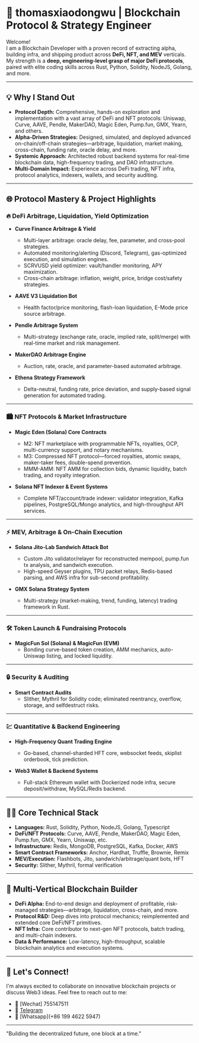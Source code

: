 # 🚀 thomasxiaodongwu | Blockchain Protocol & Strategy Engineer

Welcome!  
I am a Blockchain Developer with a proven record of extracting alpha, building infra, and shipping product across **DeFi, NFT, and MEV** verticals. My strength is a **deep, engineering-level grasp of major DeFi protocols**, paired with elite coding skills across Rust, Python, Solidity, NodeJS, Golang, and more.

---

## 💡 Why I Stand Out

- **Protocol Depth:** Comprehensive, hands-on exploration and implementation with a vast array of DeFi and NFT protocols: Uniswap, Curve, AAVE, Pendle, MakerDAO, Magic Eden, Pump.fun, GMX, Yearn, and others.
- **Alpha-Driven Strategies:** Designed, simulated, and deployed advanced on-chain/off-chain strategies—arbitrage, liquidation, market making, cross-chain, funding rate, oracle delay, and more.
- **Systemic Approach:** Architected robust backend systems for real-time blockchain data, high-frequency trading, and DAO infrastructure.
- **Multi-Domain Impact:** Experience across DeFi trading, NFT infra, protocol analytics, indexers, wallets, and security auditing.

---

## 🌐 Protocol Mastery & Project Highlights

### 🔥 DeFi Arbitrage, Liquidation, Yield Optimization

- **Curve Finance Arbitrage & Yield**
    - Multi-layer arbitrage: oracle delay, fee, parameter, and cross-pool strategies.
    - Automated monitoring/alerting (Discord, Telegram), gas-optimized execution, and simulation engines.
    - SCRVUSD yield optimizer: vault/handler monitoring, APY maximization.
    - Cross-chain arbitrage: inflation, weight, price, bridge cost/safety strategies.

- **AAVE V3 Liquidation Bot**
    - Health factor/price monitoring, flash-loan liquidation, E-Mode price source arbitrage.

- **Pendle Arbitrage System**
    - Multi-strategy (exchange rate, oracle, implied rate, split/merge) with real-time market and risk management.

- **MakerDAO Arbitrage Engine**
    - Auction, rate, oracle, and parameter-based automated arbitrage.

- **Ethena Strategy Framework**
    - Delta-neutral, funding rate, price deviation, and supply-based signal generation for automated trading.

---

### 🏙️ NFT Protocols & Market Infrastructure

- **Magic Eden (Solana) Core Contracts**
    - M2: NFT marketplace with programmable NFTs, royalties, OCP, multi-currency support, and notary mechanisms.
    - M3: Compressed NFT protocol—forced royalties, atomic swaps, maker-taker fees, double-spend prevention.
    - MMM-AMM: NFT AMM for collection bids, dynamic liquidity, batch trading, and royalty integration.

- **Solana NFT Indexer & Event Systems**
    - Complete NFT/account/trade indexer: validator integration, Kafka pipelines, PostgreSQL/Mongo analytics, and high-throughput API services.

---

### ⚡ MEV, Arbitrage & On-Chain Execution

- **Solana Jito-Lab Sandwich Attack Bot**
    - Custom Jito validator/relayer for reconstructed mempool, pump.fun tx analysis, and sandwich execution.
    - High-speed Geyser plugins, TPU packet relays, Redis-based parsing, and AWS infra for sub-second profitability.

- **GMX Solana Strategy System**
    - Multi-strategy (market-making, trend, funding, latency) trading framework in Rust.

---

### 🛠️ Token Launch & Fundraising Protocols

- **MagicFun Sol (Solana) & MagicFun (EVM)**
    - Bonding curve-based token creation, AMM mechanics, auto-Uniswap listing, and locked liquidity.

---

### 🔒 Security & Auditing

- **Smart Contract Audits**
    - Slither, Mythril for Solidity code; eliminated reentrancy, overflow, storage, and selfdestruct risks.

---

### 💹 Quantitative & Backend Engineering

- **High-Frequency Quant Trading Engine**
    - Go-based, channel-sharded HFT core, websocket feeds, skiplist orderbook, tick prediction.

- **Web3 Wallet & Backend Systems**
    - Full-stack Ethereum wallet with Dockerized node infra, secure deposit/withdraw, MySQL/Redis backend.

---

## 👨‍💻 Core Technical Stack

- **Languages:** Rust, Solidity, Python, NodeJS, Golang, Typescript
- **DeFi/NFT Protocols:** Curve, AAVE, Pendle, MakerDAO, Magic Eden, Pump.fun, GMX, Yearn, Uniswap, etc.
- **Infrastructure:** Redis, MongoDB, PostgreSQL, Kafka, Docker, AWS
- **Smart Contract Frameworks:** Anchor, Hardhat, Truffle, Brownie, Remix
- **MEV/Execution:** Flashbots, Jito, sandwich/arbitrage/quant bots, HFT
- **Security:** Slither, Mythril, formal verification

---

## 🏅 Multi-Vertical Blockchain Builder

- **DeFi Alpha:** End-to-end design and deployment of profitable, risk-managed strategies—arbitrage, liquidation, cross-chain, and more.
- **Protocol R&D:** Deep dives into protocol mechanics; reimplemented and extended core DeFi/NFT primitives.
- **NFT Infra:** Core contributor to next-gen NFT protocols, batch trading, and multi-chain indexers.
- **Data & Performance:** Low-latency, high-throughput, scalable blockchain analytics and execution systems.

---

## 💬 Let's Connect!  

I'm always excited to collaborate on innovative blockchain projects or discuss Web3 ideas. Feel free to reach out to me:  

- 💼 [Wechat] 755147511
- 💼 [Telegram](https://t.me/thomasquant)
- 💼 [Whatsapp](+86 199 4622 5947)  

---

"Building the decentralized future, one block at a time."
